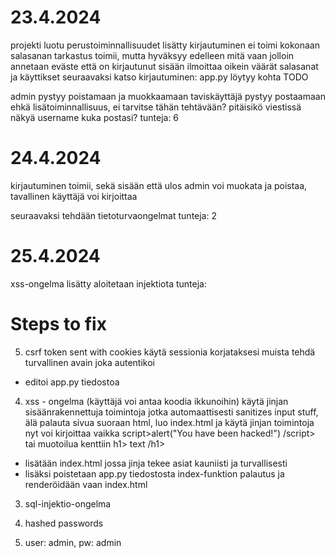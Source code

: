 # 23.4.2024
projekti luotu
perustoiminnallisuudet lisätty
kirjautuminen ei toimi kokonaan
salasanan tarkastus toimii, mutta hyväksyy edelleen mitä vaan jolloin annetaan eväste että on kirjautunut sisään
ilmoittaa oikein väärät salasanat ja käyttikset
seuraavaksi katso kirjautuminen: app.py löytyy kohta TODO

admin pystyy poistamaan ja muokkaamaan
taviskäyttäjä pystyy postaamaan
ehkä lisätoiminnallisuus, ei tarvitse tähän tehtävään? pitäisikö viestissä näkyä username kuka postasi?
tunteja: 6

# 24.4.2024
kirjautuminen toimii, sekä sisään että ulos
admin voi muokata ja poistaa, tavallinen käyttäjä voi kirjoittaa

seuraavaksi tehdään tietoturvaongelmat
tunteja: 2

# 25.4.2024
xss-ongelma lisätty
aloitetaan injektiota
tunteja:

# Steps to fix
5. csrf token sent with cookies
käytä sessionia korjataksesi
muista tehdä turvallinen avain joka autentikoi
- editoi app.py tiedostoa

4. xss - ongelma (käyttäjä voi antaa koodia ikkunoihin)
käytä jinjan sisäänrakennettuja toimintoja jotka automaattisesti sanitizes input stuff, älä palauta sivua suoraan html, luo index.html ja käytä jinjan toimintoja
nyt voi kirjoittaa vaikka script>alert("You have been hacked!") /script> tai muotoilua kenttiin h1> text /h1>
- lisätään index.html jossa jinja tekee asiat kauniisti ja turvallisesti
- lisäksi poistetaan app.py tiedostosta index-funktion palautus ja renderöidään vaan index.html

3. sql-injektio-ongelma


2. hashed passwords

1. user: admin, pw: admin